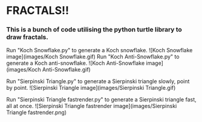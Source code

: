 # FRACTALS!!

### This is a bunch of code utilising the python turtle library to draw fractals.

Run "Koch Snowflake.py" to generate a Koch snowflake.
![Koch Snowflake image](images/Koch Snowflake.gif)
Run "Koch Anti-Snowflake.py" to generate a Koch anti-snowflake.
![Koch Anti-Snowflake image](images/Koch Anti-Snowflake.gif)

Run "Sierpinski Triangle.py" to generate a Sierpinski triangle slowly, point by point.
![Sierpinski Triangle image](images/Sierpinski Triangle.gif)

Run "Sierpinski Triangle fastrender.py" to generate a Sierpinski triangle fast, all at once.
![Sierpinski Triangle fastrender image](images/Sierpinski Triangle fastrender.png)